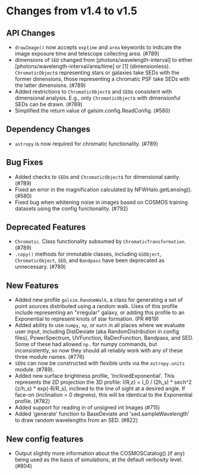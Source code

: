 Changes from v1.4 to v1.5
=========================

API Changes
-----------

- `drawImage()` now accepts `exptime` and `area` keywords to indicate the image
  exposure time and telescope collecting area. (#789)
- dimensions of `SED` changed from [photons/wavelength-interval] to either
  [photons/wavelength-interval/area/time] or [1] (dimensionless).  
  `ChromaticObject`s representing stars or galaxies take SEDs with the former
  dimensions, those representing a chromatic PSF take SEDs with the latter
  dimensions. (#789)
- Added restrictions to `ChromaticObject`s and `SED`s consistent with
  dimensional analysis.  E.g., only `ChromaticObject`s with dimensionful SEDs
  can be drawn. (#789)
- Simplified the return value of galsim.config.ReadConfig. (#580)


Dependency Changes
------------------
- `astropy` is now required for chromatic functionality. (#789)


Bug Fixes
---------

- Added checks to `SED`s and `ChromaticObject`s for dimensional sanity. (#789)
- Fixed an error in the magnification calculated by NFWHalo.getLensing(). (#580)
- Fixed bug when whitening noise in images based on COSMOS training datasets
  using the config functionality. (#792)


Deprecated Features
-------------------

- `Chromatic`.  Class functionality subsumed by `ChromaticTransformation`.
  (#789)
- `.copy()` methods for immutable classes, including `GSObject`,
  `ChromaticObject`, `SED`, and `Bandpass` have been deprecated as unnecessary.
  (#789)


New Features
------------

- Added new profile `galsim.RandomWalk`, a class for generating a set of 
  point sources distributed using a random walk.  Uses of this profile include
  representing an "irregular" galaxy, or adding this profile to an Exponential
  to represent knots of star formation. (PR #819)
- Added ability to use `numpy`, `np`, or `math` in all places where we evaluate
  user input, including DistDeviate (aka RandomDistribution in config files),
  PowerSpectrum, UVFunction, RaDecFunction, Bandpass, and SED.  Some of these
  had allowed `np.` for numpy commands, but inconsistently, so now they should
  all reliably work with any of these three module names. (#776)
- `SED`s can now be constructed with flexible units via the `astropy.units`
  module. (#789).
- Added new surface brightness profile, 'InclinedExponential'. This represents
  the 2D projection the 3D profile:
      I(R,z) = I_0 / (2h_s) * sech^2 (z/h_s) * exp(-R/R_s),
  inclined to the line of sight at a desired angle. If face-on (inclination =
  0 degrees), this will be identical to the Exponential profile.  (#782)
- Added support for reading in of unsigned int Images (#715)
- Added 'generate' function to BaseDeviate and 'sed.sampleWavelength' to draw random wavelengths from an SED. (#822)


New config features
-------------------

- Output slightly more information about the COSMOSCatalog() (if any) being used
  as the basis of simulations, at the default verbosity level. (#804)
